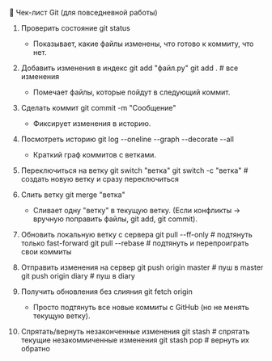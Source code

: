 📌 Чек-лист Git (для повседневной работы)
1. Проверить состояние
git status
   * Показывает, какие файлы изменены, что готово к коммиту, что нет.

2. Добавить изменения в индекс
git add "файл.py"
git add .        # все изменения
   * Помечает файлы, которые пойдут в следующий коммит.

3. Сделать коммит
git commit -m "Сообщение"
   * Фиксирует изменения в историю.

4. Посмотреть историю
git log --oneline --graph --decorate --all
   * Краткий граф коммитов с ветками.

5. Переключиться на ветку
git switch "ветка"
git switch -c "ветка"   # создать новую ветку и сразу переключиться

6. Слить ветку
git merge "ветка"
   * Сливает одну "ветку" в текущую ветку.
     (Если конфликты → вручную поправить файлы, git add, git commit).

7. Обновить локальную ветку с сервера
git pull --ff-only         # подтянуть только fast-forward
git pull --rebase          # подтянуть и перепроиграть свои коммиты

8. Отправить изменения на сервер
git push origin master     # пуш в master
git push origin diary      # пуш в diary

9. Получить обновления без слияния
git fetch origin
   * Просто подтянуть все новые коммиты с GitHub (но не менять текущую ветку).

10. Спрятать/вернуть незаконченные изменения
git stash          # спрятать текущие незакоммиченные изменения
git stash pop      # вернуть их обратно